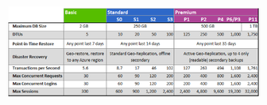 ![Camadas de serviço e níveis de desempenho](./media/sql-database-service-tiers-table/sql-database-service-tiers-table.png)

<!---HONumber=Nov15_HO2-->